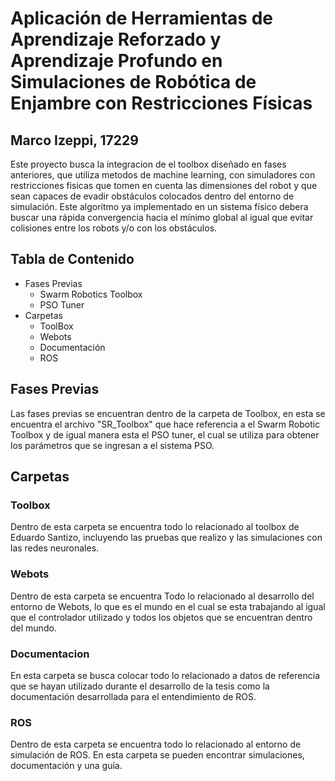 # Aplicación de Herramientas de Aprendizaje Reforzado y Aprendizaje Profundo en Simulaciones de Robótica de Enjambre con Restricciones Físicas
## Marco Izeppi, 17229
Este proyecto busca la integracion de el toolbox diseñado en fases anteriores, que utiliza metodos de machine learning, con simuladores con restricciones fisicas que tomen en cuenta las dimensiones del robot y que sean capaces de evadir obstáculos colocados dentro del entorno de simulación. Este algoritmo ya implementado en un sistema físico debera buscar una rápida convergencia hacia el mínimo global al igual que evitar colisiones entre los robots y/o con los obstáculos.

## Tabla de Contenido
* Fases Previas 
	* Swarm Robotics Toolbox
	* PSO Tuner
* Carpetas
	* ToolBox
	* Webots
	* Documentación
	* ROS
	
## Fases Previas
Las fases previas se encuentran dentro de la carpeta de Toolbox, en esta se encuentra el archivo "SR_Toolbox" que hace referencia a el Swarm Robotic Toolbox y de igual manera esta el PSO tuner, el cual se utiliza para obtener los parámetros que se ingresan a el sistema PSO.

## Carpetas
### Toolbox
Dentro de esta carpeta se encuentra todo lo relacionado al toolbox de Eduardo Santizo, incluyendo las pruebas que realizo y las simulaciones con las redes neuronales.
### Webots
Dentro de esta carpeta se encuentra Todo lo relacionado al desarrollo del entorno de Webots, lo que es el mundo en el cual se esta trabajando al igual que el controlador utilizado y todos los objetos que se encuentran dentro del mundo.
### Documentacion
En esta carpeta se busca colocar todo lo relacionado a datos de referencia que se hayan utilizado durante el desarrollo de la tesis como la documentación desarrollada para el entendimiento de ROS.
### ROS
Dentro de esta carpeta se encuentra todo lo relacionado al entorno de simulación de ROS. En esta carpeta se pueden encontrar simulaciones, documentación y una guía. 
